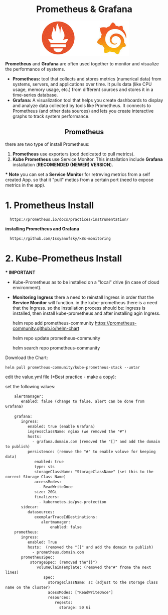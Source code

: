 <div align="center">

# **Prometheus & Grafana**

![Prometheus](../pic/prometeus.gif)

</div>


__Prometheus__ and __Grafana__ are often used together to monitor and visualize the performance of systems.

  * __Prometheus:__ tool that collects and stores metrics (numerical data) from systems, servers, and applications over time. It pulls data (like CPU usage, memory usage, etc.) from different sources and stores it in a time-series database.
  * __Grafana:__ A visualization tool that helps you create dashboards to display and analyze data collected by tools like Prometheus. It connects to Prometheus (and other data sources) and lets you create interactive graphs to track system performance.

<div align="center">

## **Prometheus**


</div>

there are two type of install Prometheus:

  1. __Prometheus__ use exporters (pod dedicated to pull metrics).
  2. __Kube Prometheus__ use Service Monitor. This installation include __Grafana__ installation (__RECOMENDED (NEWER) VERSION__).

__* Note__ you can set a __Service Monitor__ for retreving metrics from a self created App. so that it "pull" metics from a certain port (need to expose metrics in the app).

# 1. Prometheus Install

      https://prometheus.io/docs/practices/instrumentation/

__installing Prometheus and Grafana__

      https://github.com/Issyanofsky/k8s-monitoring

# 2. Kube-Prometheus Install

__* IMPORTANT__

  * Kube-Prometheus as to be installed on a "local" drive (in case of cloud environment).
  * __Monitoring Ingress__ there a need to reinstall Ingress in order that the __Service Monitor__ will function. in the kube-prometheus there is a need that the Ingress. so the installation process should be: ingress is installed, then install kube-prometheus and after installing agin Ingress.

      helm repo add prometheus-community https://prometheus-community.github.io/helm-chart

      helm repo update prometheus-community

      helm search repo prometheus-community

Download the Chart:

    helm pull prometheus-community/kube-prometheus-stack --untar

edit the value.yml file (*Best practice - make a copy):

   set the following values:

        alertmanager:
           enabled: false (change to false. alert can be done from Grafana)

        grafana:
           ingress:
              enabled: true (enable Grafana)
              ingressClassName: nginx (we removed the "#")
              hosts:
                - grafana.domain.com (removed the "[]" and add the domain to publish)
              persistence: (remove the "#" to enable voluve for keeping data)
                 enabled: true
                 type: sts
                 storageClassName: "StorageClassName" (set this to the correct Storage Class Name)
                 accessModes:
                   - ReadWriteOnce
                 size: 20Gi
                 finalizers:
                   - kubernetes.io/pvc-protection
           sidecar:
              datasources:
                 exemplarTraceIdDestinations:
                    alertmanager:
                        enabled: false
        prometheus:
           ingress:
              enabled: True
              hosts:  (removed the "[]" and add the domain to publish)
                - prometheus.domain.com
           prometheusSpec:
               storageSpec: (removed the"{}")
                  volumeClaimTemplate: (removed the"#" frome the next lines)
                     spec:
                       storageClassName: sc (adjust to the storage class name on the cluster)
                       acessModes: ["ReadWriteOnce"]
                       resources:
                          reqests:
                            storage: 50 Gi
